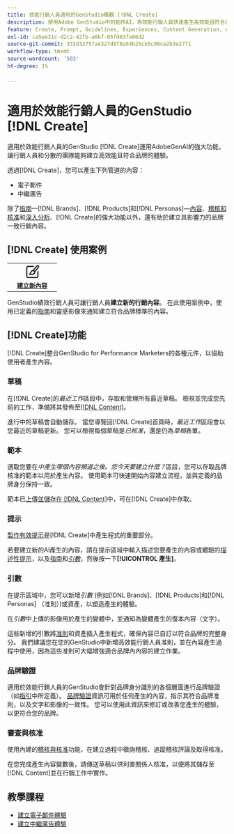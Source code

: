 ```yaml
---
title: 效能行銷人員適用的GenStudio概觀 [!DNL Create]
description: 使用Adobe GenStudio中的創作AI，為效能行銷人員快速產生高效能且符合品牌規範的內容 [!DNL Create]。
feature: Create, Prompt, Guidelines, Experiences, Content Generation, Approval
exl-id: ca5ee31c-d2c2-42fb-a6bf-05fd63fe86d2
source-git-commit: 333d32757a4327d8f8a54b25cb5c08ce2b3e2771
workflow-type: tm+mt
source-wordcount: '503'
ht-degree: 1%

---
```


# 適用於效能行銷人員的GenStudio [!DNL Create]

適用於效能行銷人員的GenStudio [!DNL Create]運用AdobeGenAI的強大功能，讓行銷人員和分散的團隊能夠建立高效能且符合品牌的體驗。

透過[!DNL Create]，您可以產生下列管道的內容：

* 電子郵件
* 中繼廣告
<!-- * Social media images and ads
* Display ads -->

除了[指南](/help/user-guide/guidelines/overview.md)—[!DNL Brands]、[!DNL Products]和[!DNL Personas]—[內容](/help/user-guide/content/overview.md)、[稽核和核准](/help/user-guide/approvals/overview.md)和[深入分析](/help/user-guide/insights/overview.md)、[!DNL Create]的強大功能以外，還有助於建立具影響力的品牌一致行銷內容。

## [!DNL Create] 使用案例

<table style="table-layout:fixed">
<tr style="border: 0;">
   <td align="center" valign="top" width="100">
      <a href="/help/tutorials/tutorials.md">
      <img alt="建立新內容" src="../../assets/icons/icon-create.svg" width="35">
      </a>
      <div>
         <a href="/help/tutorials/tutorials.md">
         <strong>建立新內容</strong>
         </a>
      </div>
   </td>
   <!-- <td align="center" valign="top" width="100">
      <a href="/help/user-guide/content/overview.md">
      <img alt="Re-use existing content" src="../../assets/icons/icon-addContent.svg" width="35">
      </a>
      <div>
         <a href="/help/user-guide/content/overview.md">
         <strong>Re-use existing content</strong>
         </a>
      </div>
   </td>
   <td align="center" valign="top" width="100">
      <a href="../create/generate-variants.md">
      <img alt="Generate variants of approved content" src="../../assets/icons/icon-template.svg" width="35">
      </a>
      <div>
         <a href="../create/generate-variants.md">
         <strong>Generate variants of approved content</strong>
         </a>
      </div>
   </td> -->
</tr>
</table>

GenStudio績效行銷人員可讓行銷人員&#x200B;**建立新的行銷內容**。 在此使用案例中，使用已定義的[指南](/help/user-guide/guidelines/overview.md)和靈感影像來通知建立符合品牌標準的內容。
<!-- * **Re-use existing content** - In this use case, upload an existing email, ad, or image to GenStudio for Performance Marketers and use the power of Adobe generative AI technology to revise and improve existing content. 
* **Generate variants of approved content** - In this use case, [generate variations of content that is approved by stakeholders](generate-variants.md) and published to [!DNL Content]. -->

## [!DNL Create]功能

[!DNL Create]整合GenStudio for Performance Marketers的各種元件，以協助使用者產生內容。

### 草稿

在[!DNL Create]的&#x200B;_最近工作_&#x200B;區段中，存取和管理所有最近草稿。 檢視並完成您先前的工作，準備將其發佈至[[!DNL Content]](/help/user-guide/content/overview.md)。

進行中的草稿會自動儲存。 當您導覽回[!DNL Create]首頁時，_最近工作_&#x200B;區段會以您最近的草稿更新。 您可以檢視每個草稿是&#x200B;_已核准_，還是仍為&#x200B;_草稿_&#x200B;表單。

### 範本

選取您要在&#x200B;_中產生哪個內容頻道之後。您今天要建立什麼？_&#x200B;區段，您可以存取品牌核准的範本以用於產生內容。 使用範本可快速開始內容建立流程，並與定義的品牌身分保持一致。

範本已[上傳並儲存在 [!DNL Content]](/help/user-guide/content/overview.md)中，可在[!DNL Create]中存取。

### 提示

[製作有效提示](/help/user-guide/effective-prompts.md)是[!DNL Create]中產生程式的重要部分。

若要建立新的AI產生的內容，請在提示區域中輸入描述您要產生的內容或體驗的[描述性提示](/help/user-guide/effective-prompts.md)，以及[指南](/help/user-guide/guidelines/overview.md)和&#x200B;[_引數_](#parameters)，然後按一下&#x200B;**[!UICONTROL 產生]**。

### 引數

在提示區域中，您可以新增&#x200B;_引數_ (例如[!DNL Brands]、[!DNL Products]和[!DNL Personas] （准則）)或資產，以塑造產生的體驗。

在&#x200B;_引數_&#x200B;中上傳的影像用於產生的變體中，並通知為變體產生的復本內容（文字）。

這些新增的引數將[准則](/help/user-guide/guidelines/overview.md)和資產插入產生程式，確保內容已自訂以符合品牌的完整身分。 我們建議您在您的GenStudio中新增高效能行銷人員准則，並在內容產生過程中使用，因為這些准則可大幅增強適合品牌內內容的建立作業。

### 品牌驗證

適用於效能行銷人員的GenStudio會針對品牌身分識別的各個層面進行品牌驗證（如[指引](/help/user-guide/guidelines/overview.md)中所定義）。 [品牌驗證](/help/user-guide/guidelines/brand-validation.md)資訊可用於任何產生的內容，指示其符合品牌准則，以及文字和影像的一致性。 您可以使用此資訊來修訂或改善您產生的體驗，以更符合您的品牌。

### 審查與核准

使用內建的[稽核與核准](/help/user-guide/approvals/overview.md)功能，在建立過程中徵詢稽核、追蹤稽核評論及取得核准。

在您完成產生內容變數後，請傳送草稿以供利害關係人核准，以便將其儲存至[!DNL Content]並在行銷工作中實作。

## 教學課程

* [建立電子郵件體驗](/help/tutorials/create-email-experience.md)
* [建立中繼廣告體驗](/help/tutorials/create-meta-ad.md)

<!-- ### Anatomy of an email experience

## Prerequisites for using Create -->
